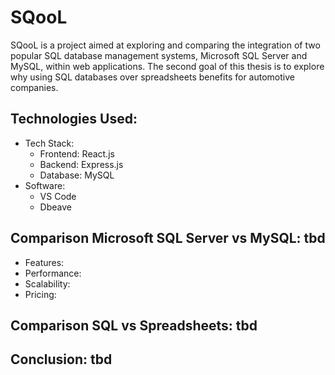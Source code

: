 # SQooL
SQooL is a project aimed at exploring and comparing the integration of two popular SQL database management systems, Microsoft SQL Server and MySQL, within web applications.
The second goal of this thesis is to explore why using SQL databases over spreadsheets benefits for automotive companies. 

## Technologies Used:

- Tech Stack:
  - Frontend: React.js
  - Backend: Express.js
  - Database: MySQL
- Software:
  - VS Code
  - Dbeave

## Comparison Microsoft SQL Server vs MySQL: tbd

- Features:
- Performance:
- Scalability:
- Pricing:

## Comparison SQL vs Spreadsheets: tbd

## Conclusion: tbd


